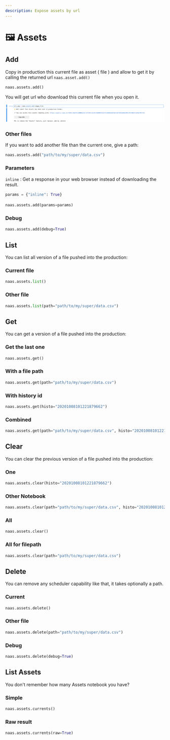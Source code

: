 ```yaml
---
description: Expose assets by url
---
```


# 🖼️ Assets

## Add

Copy in production this current file as asset \( file \) and allow to get it by calling the returned url `naas.asset.add()`

```python
naas.assets.add()
```

You will get url who download this current file when you open it.

![screenshot-add-asset](../.gitbook/assets/screenshot-2020-10-07-at-18.34.12.png)

### Other files

If you want to add another file than the current one, give a path:

```python
naas.assets.add("path/to/my/super/data.csv")
```

### Parameters

`inline` : Get a response in your web browser instead of downloading the result.

```python
params = {"inline": True}

naas.assets.add(params=params)
```

### Debug

```python
naas.assets.add(debug=True)
```

## List 

You can list all version of a file pushed into the production:

### Current file

```python
naas.assets.list()
```

### Other file 

```python
naas.assets.list(path="path/to/my/super/data.csv")
```

## Get 

You can get a version of a file pushed into the production:

### Get the last one

```python
naas.assets.get()
```

### With a file path

```python
naas.assets.get(path="path/to/my/super/data.csv")
```

### With history id

```python
naas.assets.get(histo="20201008101221879662")
```

### Combined

```python
naas.assets.get(path="path/to/my/super/data.csv", histo="20201008101221879662")
```

## Clear

You can clear the previous version of a file pushed into the production:

### One

```python
naas.assets.clear(histo="20201008101221879662")
```

### Other Notebook

```python
naas.assets.clear(path="path/to/my/super/data.csv", histo="20201008101221879662")
```

### All

```python
naas.assets.clear()
```

### All for filepath

```python
naas.assets.clear(path="path/to/my/super/data.csv")
```

## Delete

You can remove any scheduler capability like that, it takes optionally a path.

### Current

```python
naas.assets.delete()
```

### Other file

```python
naas.assets.delete(path="path/to/my/super/data.csv")
```

### Debug

```python
naas.assets.delete(debug=True)
```

## List Assets

You don't remember how many Assets notebook you have?

### Simple

```python
naas.assets.currents()
```

### Raw result 

```python
naas.assets.currents(raw=True)
```

